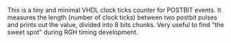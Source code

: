 This is a tiny and minimal VHDL clock ticks counter for POSTBIT events.
It measures the length (number of clock ticks) between two postbit pulses and prints out the value, divided into 8 bits chunks.
Very useful to find "the sweet spot" during RGH timing development.
